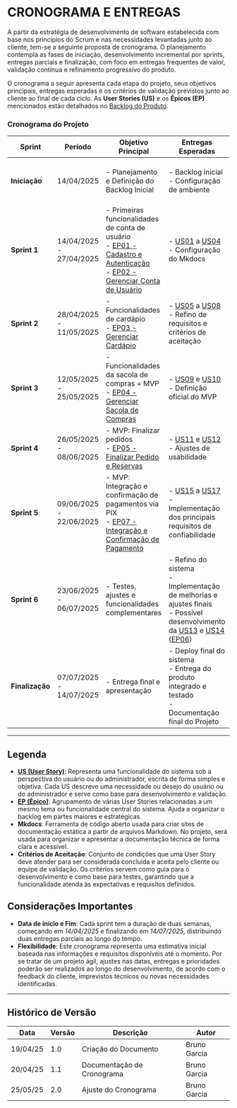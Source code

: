 # CRONOGRAMA E ENTREGAS 

A partir da estratégia de desenvolvimento de software estabelecida com base nos princípios do Scrum e nas necessidades levantadas junto ao cliente, tem-se a seguinte proposta de cronograma. O planejamento contempla as fases de iniciação, desenvolvimento incremental por sprints, entregas parciais e finalização, com foco em entregas frequentes de valor, validação contínua e refinamento progressivo do produto.

O cronograma a seguir apresenta cada etapa do projeto, seus objetivos principais, entregas esperadas e os critérios de validação previstos junto ao cliente ao final de cada ciclo.
As **User Stories (US)** e os **Épicos (EP)** mencionados estão detalhados no [Backlog do Produto](../backlog/backlog.md).

### Cronograma do Projeto

| **Sprint**      | **Período**             | **Objetivo Principal**                                                                                                                                                                     | **Entregas Esperadas**                                                                                                                                                                                                                                                                   | **Validação do Cliente**                                                                                                     |
| --------------- | ----------------------- | ------------------------------------------------------------------------------------------------------------------------------------------------------------------------------------------ | ---------------------------------------------------------------------------------------------------------------------------------------------------------------------------------------------------------------------------------------------------------------------------------------- | ---------------------------------------------------------------------------------------------------------------------------- |
| **Iniciação**   | 14/04/2025              | - Planejamento e Definição do Backlog Inicial                                                                                                                                              | - Backlog inicial<br>- Configuração de ambiente                                                                                                                                                                                                                                          | - Validação do backlog inicial<br>- Validação da arquitetura inicial                                                         |
| **Sprint 1**    | 14/04/2025 - 27/04/2025 | - Primeiras funcionalidades de conta de usuário<br>- [EP01 - Cadastro e Autenticação](../backlog/backlog.md#epicos)<br>- [EP02 - Gerenciar Conta de Usuário](../backlog/backlog.md#epicos) | - [US01](../backlog/backlog.md#user-stories-dos-requisitos-funcionais) a [US04](../backlog/backlog.md#user-stories-dos-requisitos-funcionais)<br>- Configuração do Mkdocs                                                                                                                | - Feedback sobre funcionalidades de acesso e gestão de conta                                                                 |
| **Sprint 2**    | 28/04/2025 - 11/05/2025 | - Funcionalidades de cardápio<br>- [EP03 - Gerenciar Cardápio](../backlog/backlog.md#epicos)                                                                                               | - [US05](../backlog/backlog.md#user-stories-dos-requisitos-funcionais) a [US08](../backlog/backlog.md#user-stories-dos-requisitos-funcionais)<br>- Refino de requisitos e critérios de aceitação                                                                                         | - Validação da interface do cardápio e gerenciamento administrativo                                                          |
| **Sprint 3**    | 12/05/2025 - 25/05/2025 | - Funcionalidades da sacola de compras + MVP<br>- [EP04 - Gerenciar Sacola de Compras](../backlog/backlog.md#epicos)                                                                       | - [US09](../backlog/backlog.md#user-stories-dos-requisitos-funcionais) e [US10](../backlog/backlog.md#user-stories-dos-requisitos-funcionais)<br>- Definição oficial do MVP                                                                                                              | - Validação da sacola virtual<br>- Aprovação das funcionalidades essenciais para MVP                                         |
| **Sprint 4**    | 26/05/2025 - 08/06/2025 | - MVP: Finalizar pedidos<br>- [EP05 - Finalizar Pedido e Reservas](../backlog/backlog.md#epicos)                                                                                           | - [US11](../backlog/backlog.md#user-stories-dos-requisitos-funcionais) e [US12](../backlog/backlog.md#user-stories-dos-requisitos-funcionais)<br>- Ajustes de usabilidade                                                                                                                | - Validação de fluxos completos de pedidos                                                                                   |
| **Sprint 5**    | 09/06/2025 - 22/06/2025 | - MVP: Integração e confirmação de pagamentos via PIX<br>- [EP07 - Integração e Confirmação de Pagamento](../backlog/backlog.md#epicos)                                                    | - [US15](../backlog/backlog.md#user-stories-dos-requisitos-funcionais) a [US17](../backlog/backlog.md#user-stories-dos-requisitos-funcionais)<br>- Implementação dos principais requisitos de confiabilidade                                                                             | - Testes completos do fluxo de pagamento<br>- Validação da segurança e clareza do processo de pagamento                      |
| **Sprint 6**    | 23/06/2025 - 06/07/2025 | - Testes, ajustes e funcionalidades complementares                                                                                                                                         | - Refino do sistema<br>- Implementação de melhorias e ajustes finais<br>- Possível desenvolvimento da [US13](../backlog/backlog.md#user-stories-dos-requisitos-funcionais) e [US14](../backlog/backlog.md#user-stories-dos-requisitos-funcionais) ([EP06](../backlog/backlog.md#epicos)) | - Validação de estabilidade, performance e ajustes solicitados                                                               |
| **Finalização** | 07/07/2025 - 14/07/2025 | - Entrega final e apresentação                                                                                                                                                             | - Deploy final do sistema<br>- Entrega do produto integrado e testado<br>- Documentação final do Projeto                                                                                                                                                                                 | - Validação final do sistema completo<br>- Aceite formal do produto<br>- Apresentação de resultados e aprendizado do projeto |

---

## Legenda

- **[US (User Story)](../backlog/backlog.md#user-stories-dos-requisitos-funcionais)**: Representa uma funcionalidade do sistema sob a perspectiva do usuário ou do administrador, escrita de forma simples e objetiva. Cada US descreve uma necessidade ou desejo do usuário ou do administrador e serve como base para desenvolvimento e validação.
- **[EP (Épico)](../backlog/backlog.md#epicos)**: Agrupamento de várias User Stories relacionadas a um mesmo tema ou funcionalidade central do sistema. Ajuda a organizar o backlog em partes maiores e estratégicas.
- **Mkdocs**: Ferramenta de código aberto usada para criar sites de documentação estática a partir de arquivos Markdown. No projeto, será usada para organizar e apresentar a documentação técnica de forma clara e acessível.
- **Critérios de Aceitação**: Conjunto de condições que uma User Story deve atender para ser considerada concluída e aceita pelo cliente ou equipe de validação. Os critérios servem como guia para o desenvolvimento e como base para testes, garantindo que a funcionalidade atenda às expectativas e requisitos definidos.
## Considerações Importantes

- **Data de início e Fim**:  Cada sprint tem a duração de duas semanas, começando em *14/04/2025* e finalizando em *14/07/2025*, distribuindo duas entregas parciais ao longo do tempo. 
- **Flexibilidade**: Este cronograma representa uma estimativa inicial baseada nas informações e requisitos disponíveis até o momento. Por se tratar de um projeto ágil, ajustes nas datas, entregas e prioridades poderão ser realizados ao longo do desenvolvimento, de acordo com o feedback do cliente, imprevistos técnicos ou novas necessidades identificadas.

---
## Histórico de Versão
| Data     | Versão | Descrição                  | Autor        |
| -------- | ------ | -------------------------- | ------------ |
| 19/04/25 | 1.0    | Criação do Documento       | Bruno Garcia |
| 20/04/25 | 1.1    | Documentação de Cronograma | Bruno Garcia |
| 25/05/25 | 2.0    | Ajuste do Cronograma       | Bruno Garcia |